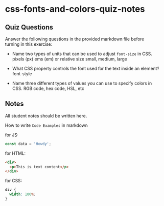 # css-fonts-and-colors-quiz-notes

## Quiz Questions

Answer the following questions in the provided markdown file before turning in this exercise:

- Name two types of units that can be used to adjust `font-size` in CSS.
  pixels (px) ems (em) or relative size small, medium, large

- What CSS property controls the font used for the text inside an element?
  font-style

- Name three different types of values you can use to specify colors in CSS.
  RGB code, hex code, HSL, etc

## Notes

All student notes should be written here.

How to write `Code Examples` in markdown

for JS:

```js
const data = 'Howdy';
```

for HTML:

```html
<div>
  <p>This is text content</p>
</div>
```

for CSS:

```css
div {
  width: 100%;
}
```
